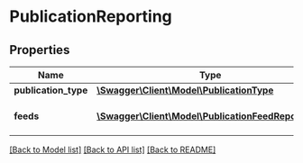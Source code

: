 # PublicationReporting

## Properties
Name | Type | Description | Notes
------------ | ------------- | ------------- | -------------
**publication_type** | [**\Swagger\Client\Model\PublicationType**](PublicationType.md) |  | 
**feeds** | [**\Swagger\Client\Model\PublicationFeedReporting[]**](PublicationFeedReporting.md) | The feeds that were published | [optional] 

[[Back to Model list]](../README.md#documentation-for-models) [[Back to API list]](../README.md#documentation-for-api-endpoints) [[Back to README]](../README.md)


